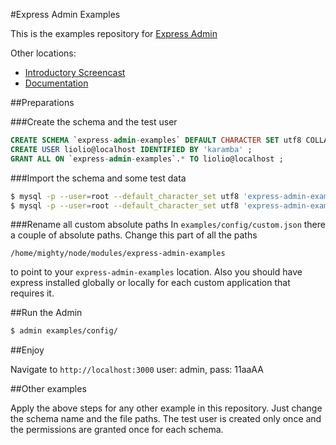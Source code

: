 
#Express Admin Examples

This is the examples repository for [Express Admin][1]

Other locations:
- [Introductory Screencast][3]
- [Documentation][2]

##Preparations

###Create the schema and the test user
```sql
CREATE SCHEMA `express-admin-examples` DEFAULT CHARACTER SET utf8 COLLATE utf8_general_ci ;
CREATE USER liolio@localhost IDENTIFIED BY 'karamba' ;
GRANT ALL ON `express-admin-examples`.* TO liolio@localhost ;
```

###Import the schema and some test data
```bash
$ mysql -p --user=root --default_character_set utf8 'express-admin-examples' < fixtures/examples/schema.sql
$ mysql -p --user=root --default_character_set utf8 'express-admin-examples' < fixtures/examples/insert.sql
```

###Rename all custom absolute paths
In `examples/config/custom.json` there a couple of absolute paths. Change this part of all the paths

```
/home/mighty/node/modules/express-admin-examples
```
to point to your `express-admin-examples` location. Also you should have express installed globally or locally for each custom application that requires it.

##Run the Admin

```bash
$ admin examples/config/
```

##Enjoy

Navigate to `http://localhost:3000`
user: admin, pass: 11aaAA

##Other examples

Apply the above steps for any other example in this repository. Just change the schema name and the file paths. The test user is created only once and the permissions are granted once for each schema.


  [1]: https://github.com/simov/express-admin
  [2]: https://simov.github.com/express-admin-site
  [3]: http://www.youtube.com/watch?v=1CdoCB96QNk